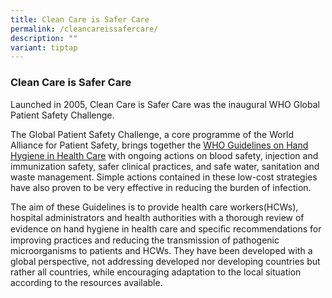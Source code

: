 ```yaml
---
title: Clean Care is Safer Care
permalink: /cleancareissafercare/
description: ""
variant: tiptap
---
```

<h3>Clean Care is Safer Care</h3><p>Launched in 2005, Clean Care is Safer Care was the inaugural WHO Global Patient Safety Challenge.</p><p>The Global Patient Safety Challenge, a core programme of the World Alliance for Patient Safety, brings together the <a href="https://apps.who.int/iris/rest/bitstreams/66334/retrieve" rel="noopener noreferrer nofollow" target="_blank">WHO Guidelines on Hand Hygiene in Health Care</a> with ongoing actions on blood safety, injection and immunization safety, safer clinical practices, and safe water, sanitation and waste management. Simple actions contained in these low-cost strategies have also proven to be very effective in reducing the burden of infection.</p><p>The aim of these Guidelines is to provide health care workers(HCWs), hospital administrators and health authorities with a thorough review of evidence on hand hygiene in health care and speciﬁc recommendations for improving practices and reducing the transmission of pathogenic microorganisms to patients and HCWs. They have been developed with a global perspective, not addressing developed nor developing countries but rather all countries, while encouraging adaptation to the local situation according to the resources available.</p>